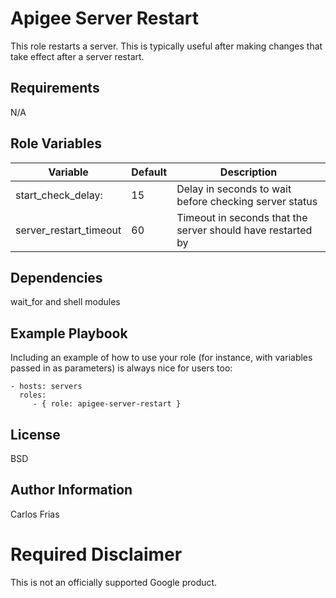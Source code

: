 Apigee Server Restart
=========

This role restarts a server. This is typically useful after making changes that take effect after a server restart. 

Requirements
------------

N/A

Role Variables
--------------

| Variable | Default | Description |
|---|---|---|
| start_check_delay: | 15 | Delay in seconds to wait before checking server status |
| server_restart_timeout | 60 | Timeout in seconds that the server should have restarted by  |
    

Dependencies
------------

wait_for and shell modules

Example Playbook
----------------

Including an example of how to use your role (for instance, with variables passed in as parameters) is always nice for users too:

    - hosts: servers
      roles:
         - { role: apigee-server-restart }

License
-------

BSD

Author Information
------------------

Carlos Frias
<!-- BEGIN Google Required Disclaimer -->

# Required Disclaimer

This is not an officially supported Google product.
<!-- END Google Required Disclaimer -->